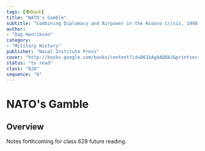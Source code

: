 ```yaml
---
tags: [📚Book]
title: "NATO's Gamble"
subtitle: "Combining Diplomacy and Airpower in the Kosovo Crisis, 1998-1999"
author:
- "Dag Henriksen"
category:
- "Military History"
publisher: "Naval Institute Press"
cover: "http://books.google.com/books/content?id=B61kAgAAQBAJ&printsec=frontcover&img=1&zoom=1&edge=curl&source=gbs_api"
status: "to read"
class: "628"
sequence: "6"
---
```


# NATO's Gamble

## Overview

Notes forthcoming for class 628 future reading.
